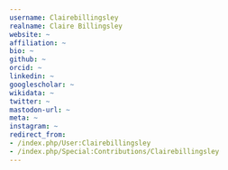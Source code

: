```yaml
---
username: Clairebillingsley
realname: Claire Billingsley
website: ~
affiliation: ~
bio: ~
github: ~
orcid: ~
linkedin: ~
googlescholar: ~
wikidata: ~
twitter: ~
mastodon-url: ~
meta: ~
instagram: ~
redirect_from:
- /index.php/User:Clairebillingsley
- /index.php/Special:Contributions/Clairebillingsley
---
```

